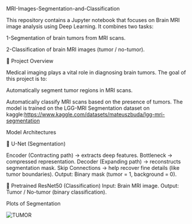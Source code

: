 MRI-Images-Segmentation-and-Classification

This repository contains a Jupyter notebook that focuses on Brain MRI image analysis using Deep Learning. It combines two tasks:

1-Segmentation of brain tumors from MRI scans.

2-Classification of brain MRI images (tumor / no-tumor).

📌 Project Overview

Medical imaging plays a vital role in diagnosing brain tumors.
The goal of this project is to:

  Automatically segment tumor regions in MRI scans.
  
  Automatically classify MRI scans based on the presence of tumors.
The model is trained on the LGG-MRI Segmentation dataset on kaggle:https://www.kaggle.com/datasets/mateuszbuda/lgg-mri-segmentation

Model Architectures

🔹 U-Net (Segmentation)

Encoder (Contracting path) → extracts deep features.
Bottleneck → compressed representation.
Decoder (Expanding path) → reconstructs segmentation mask.
Skip Connections → help recover fine details (like tumor boundaries).
Output: Binary mask (tumor = 1, background = 0).

🔹 Pretrained ResNet50 (Classification)
Input: Brain MRI image.
Output: Tumor / No-tumor (binary classification).

Plots of Segmentation

![TUMOR](https://github.com/user-attachments/assets/738e77ee-85c4-4edf-a42c-71287947e885)
